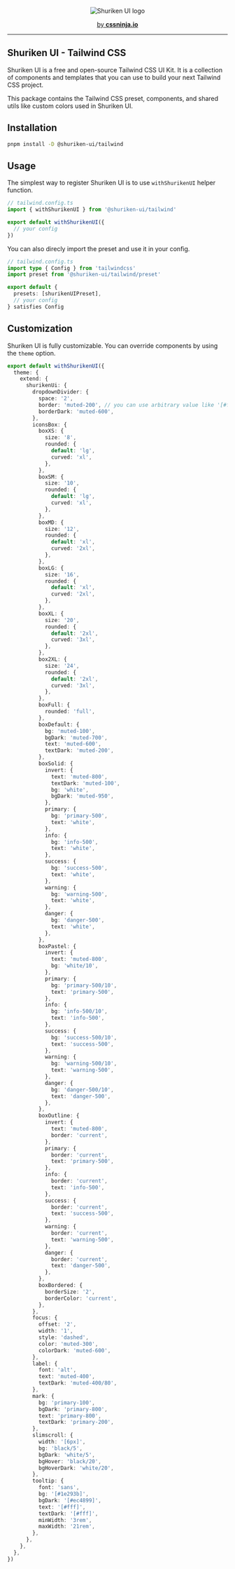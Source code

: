 <p align="center">
  <picture>
    <source media="(prefers-color-scheme: dark)" srcset="https://user-images.githubusercontent.com/3911343/232132279-8d8bf0ad-b1d7-4802-984e-a696763dc6cd.png">
    <source media="(prefers-color-scheme: light)" srcset="https://user-images.githubusercontent.com/3911343/232132309-62971744-dcdb-429c-aa93-6ba0c1caac42.png">
    <img alt="Shuriken UI logo" src="https://user-images.githubusercontent.com/3911343/232132309-62971744-dcdb-429c-aa93-6ba0c1caac42.png">
  </picture>
</p>


<p align="center">
  <a href="https://cssninja.io" title="Our official website">by <strong>cssninja.io</strong></a>
</p>

---

## Shuriken UI - Tailwind CSS 

Shuriken UI is a free and open-source Tailwind CSS UI Kit. It is a collection of components and templates that you can use to build your next Tailwind CSS project.

This package contains the Tailwind CSS preset, components, and shared utils like custom colors used in Shuriken UI.

## Installation

```bash
pnpm install -D @shuriken-ui/tailwind
```

## Usage

The simplest way to register Shuriken UI is to use `withShurikenUI` helper function.

```ts
// tailwind.config.ts
import { withShurikenUI } from '@shuriken-ui/tailwind'

export default withShurikenUI({
  // your config
})
```


You can also direcly import the preset and use it in your config.

```ts
// tailwind.config.ts
import type { Config } from 'tailwindcss'
import preset from '@shuriken-ui/tailwind/preset'

export default {
  presets: [shurikenUIPreset],
  // your config
} satisfies Config
```

## Customization

Shuriken UI is fully customizable. You can override components by using the `theme` option.

```ts
export default withShurikenUI({
  theme: {
    extend: {
      shurikenUi: {
        dropdownDivider: {
          space: '2',
          border: 'muted-200', // you can use arbitrary value like '[#fff]'
          borderDark: 'muted-600',
        },
        iconsBox: {
          boxXS: {
            size: '8',
            rounded: {
              default: 'lg',
              curved: 'xl',
            },
          },
          boxSM: {
            size: '10',
            rounded: {
              default: 'lg',
              curved: 'xl',
            },
          },
          boxMD: {
            size: '12',
            rounded: {
              default: 'xl',
              curved: '2xl',
            },
          },
          boxLG: {
            size: '16',
            rounded: {
              default: 'xl',
              curved: '2xl',
            },
          },
          boxXL: {
            size: '20',
            rounded: {
              default: '2xl',
              curved: '3xl',
            },
          },
          box2XL: {
            size: '24',
            rounded: {
              default: '2xl',
              curved: '3xl',
            },
          },
          boxFull: {
            rounded: 'full',
          },
          boxDefault: {
            bg: 'muted-100',
            bgDark: 'muted-700',
            text: 'muted-600',
            textDark: 'muted-200',
          },
          boxSolid: {
            invert: {
              text: 'muted-800',
              textDark: 'muted-100',
              bg: 'white',
              bgDark: 'muted-950',
            },
            primary: {
              bg: 'primary-500',
              text: 'white',
            },
            info: {
              bg: 'info-500',
              text: 'white',
            },
            success: {
              bg: 'success-500',
              text: 'white',
            },
            warning: {
              bg: 'warning-500',
              text: 'white',
            },
            danger: {
              bg: 'danger-500',
              text: 'white',
            },
          },
          boxPastel: {
            invert: {
              text: 'muted-800',
              bg: 'white/10',
            },
            primary: {
              bg: 'primary-500/10',
              text: 'primary-500',
            },
            info: {
              bg: 'info-500/10',
              text: 'info-500',
            },
            success: {
              bg: 'success-500/10',
              text: 'success-500',
            },
            warning: {
              bg: 'warning-500/10',
              text: 'warning-500',
            },
            danger: {
              bg: 'danger-500/10',
              text: 'danger-500',
            },
          },
          boxOutline: {
            invert: {
              text: 'muted-800',
              border: 'current',
            },
            primary: {
              border: 'current',
              text: 'primary-500',
            },
            info: {
              border: 'current',
              text: 'info-500',
            },
            success: {
              border: 'current',
              text: 'success-500',
            },
            warning: {
              border: 'current',
              text: 'warning-500',
            },
            danger: {
              border: 'current',
              text: 'danger-500',
            },
          },
          boxBordered: {
            borderSize: '2',
            borderColor: 'current',
          },
        },
        focus: {
          offset: '2',
          width: '1',
          style: 'dashed',
          color: 'muted-300',
          colorDark: 'muted-600',
        },
        label: {
          font: 'alt',
          text: 'muted-400',
          textDark: 'muted-400/80',
        },
        mark: {
          bg: 'primary-100',
          bgDark: 'primary-800',
          text: 'primary-800',
          textDark: 'primary-200',
        },
        slimscroll: {
          width: '[6px]',
          bg: 'black/5',
          bgDark: 'white/5',
          bgHover: 'black/20',
          bgHoverDark: 'white/20',
        },
        tooltip: {
          font: 'sans',
          bg: '[#1e293b]',
          bgDark: '[#ec4899]',
          text: '[#fff]',
          textDark: '[#fff]',
          minWidth: '3rem',
          maxWidth: '21rem',
        },
      },
    },
  },
})
```